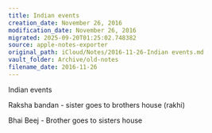 ```yaml
---
title: Indian events
creation_date: November 26, 2016
modification_date: November 26, 2016
migrated: 2025-09-20T01:25:02.748382
source: apple-notes-exporter
original_path: iCloud/Notes/2016-11-26-Indian events.md
vault_folder: Archive/old-notes
filename_date: 2016-11-26
---
```



Indian events

Raksha bandan - sister goes to brothers house (rakhi)

Bhai Beej - Brother goes to sisters house
